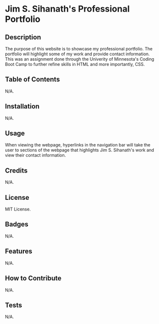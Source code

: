 # Jim S. Sihanath's Professional Portfolio

## Description

The purpose of this website is to showcase my professional portfolio. The portfolio will highlight some of my work and provide contact information. This was an assignment done through the Univerity of Minnesota's Coding Boot Camp to further refine skills in HTML and more importantly, CSS.

## Table of Contents

N/A.

## Installation

N/A.

## Usage

When viewing the webpage, hyperlinks in the navigation bar will take the user to sections of the webpage that highlights Jim S. Sihanath's work and view their contact information.

## Credits

N/A.

## License

MIT License.

## Badges

N/A.

## Features

N/A.

## How to Contribute

N/A.

## Tests

N/A.